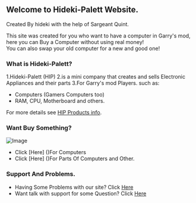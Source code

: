 ## Welcome to Hideki-Palett Website.

Created By hideki with the help of Sargeant Quint.

This site was created for you who want to have a computer in Garry's mod, here you can Buy a Computer without using real money!                           
You can also swap your old computer for a new and good one!

### What is Hideki-Palett?
1.Hideki-Palett (HIP)
2.is a mini company that creates and sells Electronic Appliances and their parts
3.For Garry's mod Players.
such as: 

- Computers (Gamers Computers too) 
- RAM, CPU, Motherboard and others.

For more details see [HIP Products info](https://drive.google.com/file/d/1rVqZx_lewzxuUqamVHZojZvIIxADxJjT/view?usp=sharing).

### Want Buy Something?
![Image](file:///C:/Program%20Files%20(x86)/Steam/steamapps/common/GarrysMod/garrysmod/screenshots/backrooms0006.jpg)
- Click [Here] ()For Computers
- Click [Here] ()For Parts Of Computers and Other.

### Support And Problems.
- Having Some Problems with our site? Click [Here](https://github.com/22hideki22/Hideki-Palett/issues)
- Want talk with support for some Question? Click [Here](https://github.com/22hideki22/Hideki-Palett/issues)
